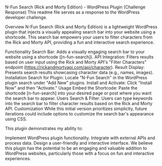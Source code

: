 N-Fun Search (Rick and Morty Edition) - WordPress Plugin (Challenge Response)
This readme file serves as a response to the WordPress developer challenge.

Overview
N-Fun Search (Rick and Morty Edition) is a lightweight WordPress plugin that injects a visually appealing search bar into your website using a shortcode. This search bar empowers your users to filter characters from the Rick and Morty API, providing a fun and interactive search experience.

Functionality
Search Bar: Adds a visually engaging search bar to your website using a shortcode ([n-fun-search]).
API Integration: Filters results based on user input using the Rick and Morty API's "Filter Characters" endpoint (https://rickandmortyapi.com/api/character).
Result Display: Presents search results showcasing character data (e.g., names, images).
Installation
Search for Plugin: Locate "N-Fun Search" in the WordPress plugin search under "Add New" plugins.
Install and Activate: Click "Install Now" and then "Activate."
Usage
Embed the Shortcode: Paste the shortcode [n-fun-search] into your desired page or post where you want the search bar to appear.
Users Search & Filter: Users can type keywords into the search bar to filter character results based on the Rick and Morty API.
Customization
While this initial version prioritizes simplicity, future iterations could include options to customize the search bar's appearance using CSS.

This plugin demonstrates my ability to:

Implement WordPress plugin functionality.
Integrate with external APIs and process data.
Design a user-friendly and interactive interface.
We believe this plugin has the potential to be an engaging and valuable addition to WordPress websites, particularly those with a focus on fun and interactive experiences.
